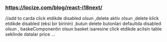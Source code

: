 ### https://locize.com/blog/react-i18next/
//add to carda click etdikde disabled olsun ,delete aktiv olsun ,delete klick etdikde disabled (eksi bir birinin) ,butun delete butonlari defaultda disabled olsun , baskeComponentin olsun basket isaresine click etdikde acilsin table seklinde datalar price ...